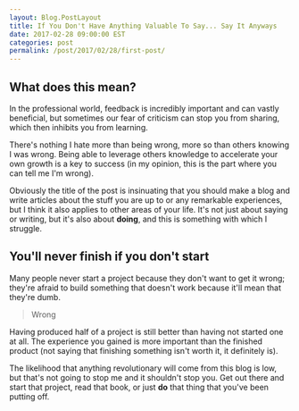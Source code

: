 ```yaml
---
layout: Blog.PostLayout
title: If You Don't Have Anything Valuable To Say... Say It Anyways
date: 2017-02-28 09:00:00 EST
categories: post
permalink: /post/2017/02/28/first-post/
---
```


## What does this mean?

In the professional world, feedback is incredibly important and can vastly beneficial, but sometimes our fear of criticism can stop you from sharing, which then inhibits you from learning. 

There's nothing I hate more than being wrong, more so than others knowing I was wrong. Being able to leverage others knowledge to accelerate your own growth is a key to success (in my opinion, this is the part where you can tell me I'm wrong).

Obviously the title of the post is insinuating that you should make a blog and write articles about the stuff you are up to or any remarkable experiences, but I think it also applies to other areas of your life. It's not just about saying or writing, but it's also about **doing**, and this is something with which I struggle.

## You'll never finish if you don't start

Many people never start a project because they don't want to get it wrong; they're afraid to build something that doesn't work because it'll mean that they're dumb. 

> Wrong

Having produced half of a project is still better than having not started one at all. The experience you gained is more important than the finished product (not saying that finishing something isn't worth it, it definitely is).

The likelihood that anything revolutionary will come from this blog is low, but that's not going to stop me and it shouldn't stop you. Get out there and start that project, read that book, or just **do** that thing that you've been putting off. 


